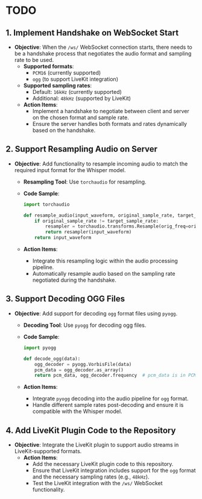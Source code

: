 # TODO

## 1. Implement Handshake on WebSocket Start

- **Objective**: When the `/ws/` WebSocket connection starts, there needs to be a handshake process that negotiates the audio format and sampling rate to be used.
  - **Supported formats**: 
    - `PCM16` (currently supported)
    - `ogg` (to support LiveKit integration)
  - **Supported sampling rates**:
    - Default: `16kHz` (currently supported)
    - Additional: `48kHz` (supported by LiveKit)
  - **Action Items**:
    - Implement a handshake to negotiate between client and server on the chosen format and sample rate.
    - Ensure the server handles both formats and rates dynamically based on the handshake.

## 2. Support Resampling Audio on Server

- **Objective**: Add functionality to resample incoming audio to match the required input format for the Whisper model.
  - **Resampling Tool**: Use `torchaudio` for resampling.
  - **Code Sample**:

    ```python
    import torchaudio

    def resample_audio(input_waveform, original_sample_rate, target_sample_rate=16000):
        if original_sample_rate != target_sample_rate:
            resampler = torchaudio.transforms.Resample(orig_freq=original_sample_rate, new_freq=target_sample_rate)
            return resampler(input_waveform)
        return input_waveform
    ```

  - **Action Items**:
    - Integrate this resampling logic within the audio processing pipeline.
    - Automatically resample audio based on the sampling rate negotiated during the handshake.

## 3. Support Decoding OGG Files

- **Objective**: Add support for decoding `ogg` format files using `pyogg`.
  - **Decoding Tool**: Use `pyogg` for decoding ogg files.
  - **Code Sample**:

    ```python
    import pyogg

    def decode_ogg(data):
        ogg_decoder = pyogg.VorbisFile(data)
        pcm_data = ogg_decoder.as_array()
        return pcm_data, ogg_decoder.frequency  # pcm_data is in PCM format
    ```

  - **Action Items**:
    - Integrate `pyogg` decoding into the audio pipeline for `ogg` format.
    - Handle different sample rates post-decoding and ensure it is compatible with the Whisper model.

## 4. Add LiveKit Plugin Code to the Repository

- **Objective**: Integrate the LiveKit plugin to support audio streams in LiveKit-supported formats.
  - **Action Items**:
    - Add the necessary LiveKit plugin code to this repository.
    - Ensure that LiveKit integration includes support for the `ogg` format and the necessary sampling rates (e.g., `48kHz`).
    - Test the LiveKit integration with the `/ws/` WebSocket functionality.
